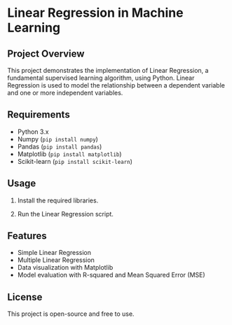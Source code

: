 # Linear Regression in Machine Learning

## Project Overview

This project demonstrates the implementation of Linear Regression, a fundamental supervised learning algorithm, using Python. Linear Regression is used to model the relationship between a dependent variable and one or more independent variables.

## Requirements

* Python 3.x
* Numpy (`pip install numpy`)
* Pandas (`pip install pandas`)
* Matplotlib (`pip install matplotlib`)
* Scikit-learn (`pip install scikit-learn`)

## Usage



1. Install the required libraries.



2. Run the Linear Regression script.


## Features

* Simple Linear Regression
* Multiple Linear Regression
* Data visualization with Matplotlib
* Model evaluation with R-squared and Mean Squared Error (MSE)

## License

This project is open-source and free to use.
